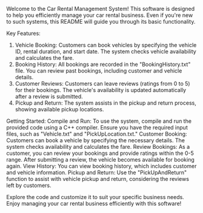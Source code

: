 Welcome to the Car Rental Management System! This software is designed to help you efficiently manage your car rental business. Even if you're new to such systems, this README will guide you through its basic functionality.

Key Features:
1. Vehicle Booking: Customers can book vehicles by specifying the vehicle ID, rental duration, and start date. The system checks vehicle availability and calculates the fare.
2. Booking History: All bookings are recorded in the "BookingHistory.txt" file. You can review past bookings, including customer and vehicle details.
3. Customer Reviews: Customers can leave reviews (ratings from 0 to 5) for their bookings. The vehicle's availability is updated automatically after a review is submitted.
4. Pickup and Return: The system assists in the pickup and return process, showing available pickup locations.

Getting Started:
Compile and Run: To use the system, compile and run the provided code using a C++ compiler. Ensure you have the required input files, such as "Vehicle.txt" and "PickUpLocation.txt."
Customer Booking: Customers can book a vehicle by specifying the necessary details. The system checks availability and calculates the fare.
Review Bookings: As a customer, you can review your bookings and provide ratings within the 0-5 range. After submitting a review, the vehicle becomes available for booking again.
View History: You can view booking history, which includes customer and vehicle information.
Pickup and Return: Use the "PickUpAndReturn" function to assist with vehicle pickup and return, considering the reviews left by customers.

Explore the code and customize it to suit your specific business needs. Enjoy managing your car rental business efficiently with this software!

